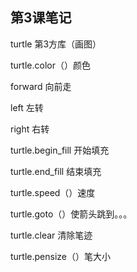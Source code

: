 ## 第3课笔记

turtle 第3方库（画图）

turtle.color（）颜色

forward 向前走

left 左转

right 右转

turtle.begin_fill 开始填充

turtle.end_fill 结束填充

turtle.speed（）速度

turtle.goto（）使箭头跳到。。。

turtle.clear 清除笔迹

turtle.pensize（）笔大小

